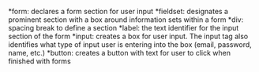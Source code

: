 *form: declares a form section for user input
*fieldset: designates a prominent section with a box around information sets within a form
*div: spacing break to define a section
*label: the text identifier for the input section of the form
*input: creates a box for user input. The input tag also identifies what type of input user is entering into the box (email, password, name, etc.)
*button: creates a button with text for user to click when finished with forms